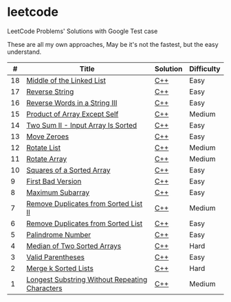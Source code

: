 # leetcode
LeetCode Problems' Solutions with Google Test case

These are all my own approaches, May be it's not the fastest, but the easy understand.

| #    | Title                                                        | Solution                                                     | Difficulty |
| ---- | ------------------------------------------------------------ | ------------------------------------------------------------ | ---------- |
| 18   | [Middle of the Linked List](https://leetcode.com/problems/middle-of-the-linked-list/) | [C++](algorithms/cpp/middleoftheLinkedList/middleoftheLinkedList.cpp) | Easy       |
| 17   | [Reverse String](https://leetcode.com/problems/reverse-string/) | [C++](algorithms/cpp/reverseString/reverseString.cpp)        | Easy       |
| 16   | [Reverse Words in a String III](https://leetcode.com/problems/reverse-words-in-a-string-iii/) | [C++](algorithms/cpp/reverseWordsinaStringIII/reverseWordsinaStringIII.cpp) | Easy       |
| 15   | [Product of Array Except Self](https://leetcode.com/problems/product-of-array-except-self/) | [C++](algorithms/cpp/productOfArrayExceptSelf/productOfArrayExceptSelf.cpp) | Medium     |
| 14   | [Two Sum II - Input Array Is Sorted](https://leetcode.com/problems/two-sum-ii-input-array-is-sorted/) | [C++](algorithms/cpp/twoSumII-InputArrayIsSorted/twoSumII-InputArrayIsSorted.cpp) | Easy       |
| 13   | [Move Zeroes](https://leetcode.com/problems/move-zeroes/)    | [C++](algorithms/cpp/moveZeroes/moveZeroes.cpp)              | Easy       |
| 12   | [Rotate List](https://leetcode.com/problems/rotate-list/)    | [C++](algorithms/cpp/rotateList/rotateList.cpp)              | Medium     |
| 11   | [Rotate Array](https://leetcode.com/problems/rotate-array/)  | [C++](algorithms/cpp/rotateArray/rotateArray.cpp)            | Medium     |
| 10   | [Squares of a Sorted Array](https://leetcode.com/problems/squares-of-a-sorted-array/) | [C++](algorithms/cpp/squaresofaSortedArray/squaresofaSortedArray.cpp) | Easy       |
| 9    | [First Bad Version](https://leetcode.com/problems/first-bad-version/) | [C++](algorithms/cpp/firstBadVersion/firstBadVersion.cpp)    | Easy       |
| 8    | [Maximum Subarray](https://leetcode.com/problems/maximum-subarray/) | [C++](algorithms/cpp/maximumSubarray/maximumSubarray.cpp)    | Easy       |
| 7    | [Remove Duplicates from Sorted List II](https://leetcode.com/problems/remove-duplicates-from-sorted-list-ii/) | [C++](algorithms/cpp/removeDuplicatesFromSortedListII/removeDuplicatesFromSortedListII.cpp) | Medium     |
| 6    | [Remove Duplicates from Sorted List](https://leetcode.com/problems/remove-duplicates-from-sorted-list/) | [C++](algorithms/cpp/removeDuplicatesFromSortedList/removeDuplicatesFromSortedList.cpp) | Easy       |
| 5    | [Palindrome Number](https://leetcode.com/problems/palindrome-number/) | [C++](algorithms/cpp/palindromeNumber/palindromeNumber.cpp)  | Easy       |
| 4    | [Median of Two Sorted Arrays](https://leetcode.com/problems/median-of-two-sorted-arrays/) | [C++](algorithms/cpp/medianOfTwoSortedArrays/medianOfTwoSortedArrays.cpp) | Hard       |
| 3    | [Valid Parentheses](https://leetcode.com/problems/valid-parentheses/) | [C++](algorithms/cpp/validParentheses/validParentheses.cpp)  | Easy       |
| 2    | [Merge k Sorted Lists](https://leetcode.com/problems/merge-k-sorted-lists/) | [C++](algorithms/cpp/mergeKSortedLists/mergeKSortedLists.cpp) | Hard       |
| 1    | [Longest Substring Without Repeating Characters](https://leetcode.com/problems/longest-substring-without-repeating-characters/) | [C++](algorithms/cpp/longestSubstringWithoutRepeatingCharacters/longestSubstringWithoutRepeatingCharacters.cpp) | Medium     |

